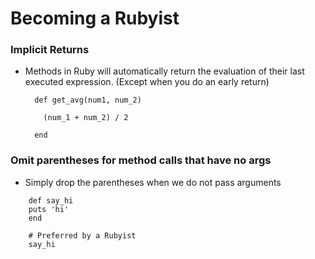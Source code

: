 # Becoming a Rubyist

### Implicit Returns
  - Methods in Ruby will automatically return the evaluation of their last executed expression. (Except when you do an early return)

    ```
      def get_avg(num1, num_2)
      
    	(num_1 + num_2) / 2
        
      end
    ```
### Omit parentheses for method calls that have no args
  - Simply drop the parentheses when we do not pass arguments
  ``` 
      def say_hi
      puts 'hi'
      end
      
      # Preferred by a Rubyist
      say_hi
   ```

